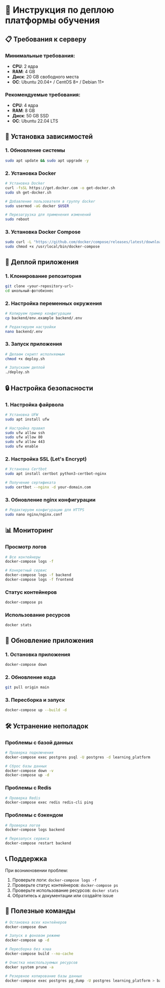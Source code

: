 # 🚀 Инструкция по деплою платформы обучения

## 📋 Требования к серверу

### Минимальные требования:
- **CPU**: 2 ядра
- **RAM**: 4 GB
- **Диск**: 20 GB свободного места
- **ОС**: Ubuntu 20.04+ / CentOS 8+ / Debian 11+

### Рекомендуемые требования:
- **CPU**: 4 ядра
- **RAM**: 8 GB
- **Диск**: 50 GB SSD
- **ОС**: Ubuntu 22.04 LTS

## 🔧 Установка зависимостей

### 1. Обновление системы
```bash
sudo apt update && sudo apt upgrade -y
```

### 2. Установка Docker
```bash
# Установка Docker
curl -fsSL https://get.docker.com -o get-docker.sh
sudo sh get-docker.sh

# Добавление пользователя в группу docker
sudo usermod -aG docker $USER

# Перезагрузка для применения изменений
sudo reboot
```

### 3. Установка Docker Compose
```bash
sudo curl -L "https://github.com/docker/compose/releases/latest/download/docker-compose-$(uname -s)-$(uname -m)" -o /usr/local/bin/docker-compose
sudo chmod +x /usr/local/bin/docker-compose
```

## 🚀 Деплой приложения

### 1. Клонирование репозитория
```bash
git clone <your-repository-url>
cd школьный-фотобизнес
```

### 2. Настройка переменных окружения
```bash
# Копируем пример конфигурации
cp backend/env.example backend/.env

# Редактируем настройки
nano backend/.env
```

### 3. Запуск приложения
```bash
# Делаем скрипт исполняемым
chmod +x deploy.sh

# Запускаем деплой
./deploy.sh
```

## 🔒 Настройка безопасности

### 1. Настройка файрвола
```bash
# Установка UFW
sudo apt install ufw

# Настройка правил
sudo ufw allow ssh
sudo ufw allow 80
sudo ufw allow 443
sudo ufw enable
```

### 2. Настройка SSL (Let's Encrypt)
```bash
# Установка Certbot
sudo apt install certbot python3-certbot-nginx

# Получение сертификата
sudo certbot --nginx -d your-domain.com
```

### 3. Обновление nginx конфигурации
```bash
# Редактируем конфигурацию для HTTPS
sudo nano nginx/nginx.conf
```

## 📊 Мониторинг

### Просмотр логов
```bash
# Все контейнеры
docker-compose logs -f

# Конкретный сервис
docker-compose logs -f backend
docker-compose logs -f frontend
```

### Статус контейнеров
```bash
docker-compose ps
```

### Использование ресурсов
```bash
docker stats
```

## 🔄 Обновление приложения

### 1. Остановка приложения
```bash
docker-compose down
```

### 2. Обновление кода
```bash
git pull origin main
```

### 3. Пересборка и запуск
```bash
docker-compose up --build -d
```

## 🛠️ Устранение неполадок

### Проблемы с базой данных
```bash
# Проверка подключения
docker-compose exec postgres psql -U postgres -d learning_platform

# Сброс базы данных
docker-compose down -v
docker-compose up -d
```

### Проблемы с Redis
```bash
# Проверка Redis
docker-compose exec redis redis-cli ping
```

### Проблемы с бэкендом
```bash
# Проверка логов
docker-compose logs backend

# Перезапуск сервиса
docker-compose restart backend
```

## 📞 Поддержка

При возникновении проблем:
1. Проверьте логи: `docker-compose logs -f`
2. Проверьте статус контейнеров: `docker-compose ps`
3. Проверьте использование ресурсов: `docker stats`
4. Обратитесь к документации или создайте issue

## 🔗 Полезные команды

```bash
# Остановка всех контейнеров
docker-compose down

# Запуск в фоновом режиме
docker-compose up -d

# Пересборка без кэша
docker-compose build --no-cache

# Очистка неиспользуемых ресурсов
docker system prune -a

# Резервное копирование базы данных
docker-compose exec postgres pg_dump -U postgres learning_platform > backup.sql
``` 